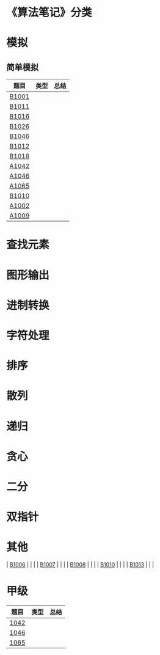 
# 《算法笔记》分类

# 模拟

## 简单模拟

|         题目          | 类型  | 总结  |
| :-------------------: | :---: | :---: |
| [B1001](pat/b1001.md) |       |       |
| [B1011](pat/b1011.md) |       |       |
| [B1016](pat/b1016.md) |       |       |
| [B1026](pat/b1026.md) |       |       |
| [B1046](pat/b1046.md) |       |       |
| [B1012](pat/b1012.md) |       |       |
| [B1018](pat/b1018.md) |       |       |
| [A1042](pat/a1042.md) |       |       |
| [A1046](pat/a1046.md) |       |       |
| [A1065](pat/a1065.md) |       |       |
| [B1010](pat/b1010.md) |       |       |
| [A1002](pat/a1002.md) |       |       |
| [A1009](pat/a1009.md) |       |       |

# 查找元素


# 图形输出

# 进制转换

# 字符处理

# 排序

# 散列

# 递归

# 贪心

# 二分

# 双指针

# 其他


| [B1006](pat/b1006.md) |       |       |
| [B1007](pat/b1007.md) |       |       |
| [B1008](pat/b1008.md) |       |       |
| [B1010](pat/b1010.md) |       |       |
| [B1013](pat/b1013.md) |       |       |


# 甲级

|         题目         | 类型  | 总结  |
| :------------------: | :---: | :---: |
| [1042](pat/a1042.md) |       |       |
| [1046](pat/a1046.md) |       |       |
| [1065](pat/a1065.md) |       |       |